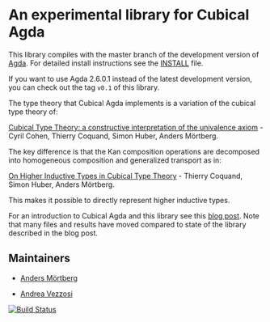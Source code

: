 An experimental library for Cubical Agda
========================================

This library compiles with the master branch of the development
version of [Agda](https://github.com/agda/agda/). For detailed install
instructions see the
[INSTALL](https://github.com/agda/cubical/blob/master/INSTALL.md)
file.

If you want to use Agda 2.6.0.1 instead of the latest development version, you
can check out the tag `v0.1` of this library.

The type theory that Cubical Agda implements is a variation of the
cubical type theory of:

[Cubical Type Theory: a constructive interpretation of the univalence
axiom](https://arxiv.org/abs/1611.02108) - Cyril Cohen, Thierry
Coquand, Simon Huber, Anders Mörtberg.


The key difference is that the Kan composition operations are
decomposed into homogeneous composition and generalized transport as
in:

[On Higher Inductive Types in Cubical Type
Theory](https://arxiv.org/abs/1802.01170) - Thierry Coquand, Simon
Huber, Anders Mörtberg.

This makes it possible to directly represent higher inductive types.

For an introduction to Cubical Agda and this library see this
[blog post](https://homotopytypetheory.org/2018/12/06/cubical-agda/). Note
that many files and results have moved compared to state of the
library described in the blog post.


Maintainers
-----------

* [Anders Mörtberg](http://www.cs.cmu.edu/~amoertbe/)

* [Andrea Vezzosi](http://www.cse.chalmers.se/~vezzosi/)

[![Build Status](https://travis-ci.org/agda/cubical.svg?branch=master)](https://travis-ci.org/agda/cubical)
